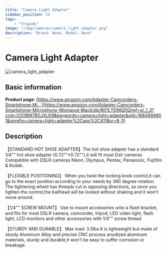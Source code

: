 ```yaml
---
title: "Camera Light Adapter"
sidebar_position: 54
tags:
    - "Tripods"
image: "/img/cameras/camera_light_adapter.png"
description: "Brand: None, Model: None"
---
```

# Camera Light Adapter

![camera_light_adapter](/img/cameras/camera_light_adapter.png)

## Basic information

**Product page**: [https://www.amazon.com/Adapter-Camcorders-Smartphone-Mi...](https://www.amazon.com/Adapter-Camcorders-Smartphone-Microphone-Monopod-Black/dp/B01LYDMQ0Q/ref=sr_1_3?crid=2OOBM7B0JXLK9&keywords=camera+light+adapter&qid=1684994901&sprefix=camera+light+adapter%2Caps%2C411&sr=8-3)

## Description

【STANDARD HOT SHOE ADAPTER】The hot shoe adapter has a standard 1/4"" hot shoe adapter \(0\.72""\*0\.72""\),it will fit most Dslr cameras Compatible with DSLR cameras Nikon, Olympus, Pentax, Panasonic, Fujifilm & Kodak\.

 【FLEXIBLE POSITIONING】 When you twist the locking knob control,it can go to the exact position according to your needs by 360 degree rotation\. The tightening wheel has threads cut in opposing directions, so once you tighten the control,the ballhead will be locked without shaking and it won't move around\.

 【1/4"" SCREW MOUNT】 Use to mount accessories onto a flash bracket, and fits for most DSLR camera, camcorder, tripod, LED video light, flash light, LCD monitors and other accessories with 1/4"" screw thread

 【STURDY AND DURABLE】 Max load: 3\.5lbs\.It is lightweight but made of sturdy Aluminum Alloy and precise CNC process anodized aluminum materials, sturdy and durable,it won't be easy to suffer corrosion or breakage\.

